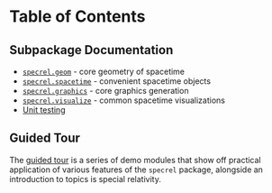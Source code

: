 # Table of Contents

## Subpackage Documentation
- [`specrel.geom`](geom.md) - core geometry of spacetime
- [`specrel.spacetime`](spacetime.md) - convenient spacetime objects
- [`specrel.graphics`](graphics.md) - core graphics generation
- [`specrel.visualize`](visualize.md) - common spacetime visualizations
- [Unit testing](testing.md)

## Guided Tour
The [guided tour](guided_tour) is a series of demo modules that show off practical application of various features of the `specrel` package, alongside an introduction to topics is special relativity.